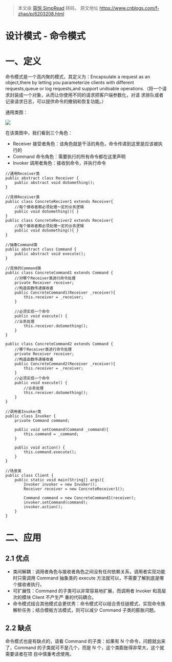 > 本文由 [简悦 SimpRead](http://ksria.com/simpread/) 转码， 原文地址 https://www.cnblogs.com/f-zhao/p/6203208.html

# 设计模式 - 命令模式

# 一、定义

命令模式是一个高内聚的模式，其定义为：Encapsulate a request as an object,there by letting you parameterize clients with different requests,queue or log requests,and support undoable operations.（将一个请求封装成一个对象，从而让你使用不同的请求把客户端参数化，对请 求排队或者记录请求日志，可以提供命令的撤销和恢复功能。）

通用类图：

![](https://images2015.cnblogs.com/blog/966953/201612/966953-20161220163527917-1330422040.png)

在该类图中，我们看到三个角色：

*   Receiver 接受者角色：该角色就是干活的角色，命令传递到这里是应该被执行的
*   Command 命令角色：需要执行的所有命令都在这里声明
*   Invoker 调用者角色：接收到命令，并执行命令

```
//通用Receiver类
public abstract class Receiver {
    public abstract void doSomething();
}

//具体Receiver类
public class ConcreteReciver1 extends Receiver{ 
    //每个接收者都必须处理一定的业务逻辑 
    public void doSomething(){ } 
} 
public class ConcreteReciver2 extends Receiver{ 
    //每个接收者都必须处理一定的业务逻辑 
    public void doSomething(){ } 
}

//抽象Command类
public abstract class Command {
    public abstract void execute();
}

//具体的Command类
public class ConcreteCommand1 extends Command { 
    //对哪个Receiver类进行命令处理 
    private Receiver receiver; 
    //构造函数传递接收者 
    public ConcreteCommand1(Receiver _receiver){
        this.receiver = _receiver; 
    } 

    //必须实现一个命令 
    public void execute() { 
    //业务处理 
        this.receiver.doSomething(); 
    } 
} 

public class ConcreteCommand2 extends Command { 
    //哪个Receiver类进行命令处理 
    private Receiver receiver; 
    //构造函数传递接收者 
    public ConcreteCommand2(Receiver _receiver){
        this.receiver = _receiver; 
    } 
    //必须实现一个命令 
    public void execute() { 
        //业务处理 
        this.receiver.doSomething();
    } 
}

//调用者Invoker类
public class Invoker {
    private Command command;

    public void setCommand(Command _command){
        this.command = _command;
    }

    public void action() {
        this.command.execute();
    }
}

//场景类
public class Client {
    public static void main(String[] args){
        Invoker invoker = new Invoker();
        Receiver receiver = new ConcreteReceiver1();

        Command command = new ConcreteCommand1(receiver);
        invoker.setCommand(command);
        invoker.action();
    }
}
```

# 二、应用

## 2.1 优点

*   类间解耦：调用者角色与接收者角色之间没有任何依赖关系，调用者实现功能时只需调用 Command 抽象类的 execute 方法就可以，不需要了解到底是哪个接收者执行。
*   可扩展性：Command 的子类可以非常容易地扩展，而调用者 Invoker 和高层次的模块 Client 不产生严 重的代码耦合。
*   命令模式结合其他模式会更优秀：命令模式可以结合责任链模式，实现命令族解析任务；结合模板方法模式，则可以减少 Command 子类的膨胀问题。

## 2.2 缺点

命令模式也是有缺点的，请看 Command 的子类：如果有 N 个命令，问题就出来 了，Command 的子类就可不是几个，而是 N 个，这个类膨胀得非常大，这个就需要读者在项 目中慎重考虑使用。